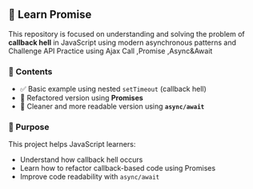 ## 📘 Learn Promise

This repository is focused on understanding and solving the problem of **callback hell** in JavaScript using modern asynchronous patterns and Challenge API Practice using Ajax Call ,Promise ,Async&Await

### 📂 Contents

- ✅ Basic example using nested `setTimeout` (callback hell)
- 🔄 Refactored version using **Promises**
- 🚀 Cleaner and more readable version using **`async/await`**

### 🎯 Purpose

This project helps JavaScript learners:

- Understand how callback hell occurs
- Learn how to refactor callback-based code using Promises
- Improve code readability with `async/await`


